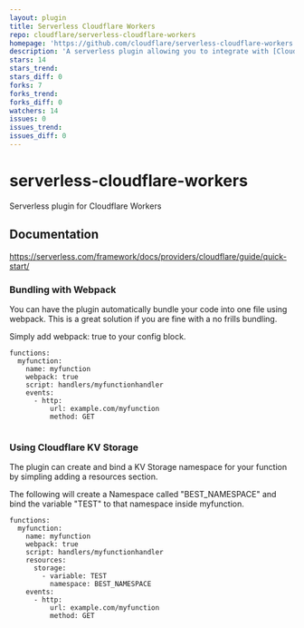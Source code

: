 ```yaml
---
layout: plugin
title: Serverless Cloudflare Workers
repo: cloudflare/serverless-cloudflare-workers
homepage: 'https://github.com/cloudflare/serverless-cloudflare-workers'
description: 'A serverless plugin allowing you to integrate with [Cloudflare Workers](https://cloudflareworkers.com/#12a9195720fe4ed660949efdbd9c0219:https://tutorial.cloudflareworkers.com)'
stars: 14
stars_trend: 
stars_diff: 0
forks: 7
forks_trend: 
forks_diff: 0
watchers: 14
issues: 0
issues_trend: 
issues_diff: 0
---
```



# serverless-cloudflare-workers
Serverless plugin for Cloudflare Workers 

## Documentation

https://serverless.com/framework/docs/providers/cloudflare/guide/quick-start/

### Bundling with Webpack

You can have the plugin automatically bundle your code into one file using webpack. This is a great solution if you are fine with a no frills bundling.

Simply add webpack: true to your config block.

```
functions:
  myfunction:
    name: myfunction
    webpack: true
    script: handlers/myfunctionhandler
    events:
      - http:
          url: example.com/myfunction
          method: GET
  
```

### Using Cloudflare KV Storage

The plugin can create and bind a KV Storage namespace for your function by simpling adding a resources section.

The following will create a Namespace called "BEST_NAMESPACE" and bind the variable "TEST" to that namespace inside myfunction.

```
functions:
  myfunction:
    name: myfunction
    webpack: true
    script: handlers/myfunctionhandler
    resources:
      storage:
        - variable: TEST
          namespace: BEST_NAMESPACE
    events:
      - http:
          url: example.com/myfunction
          method: GET
```
